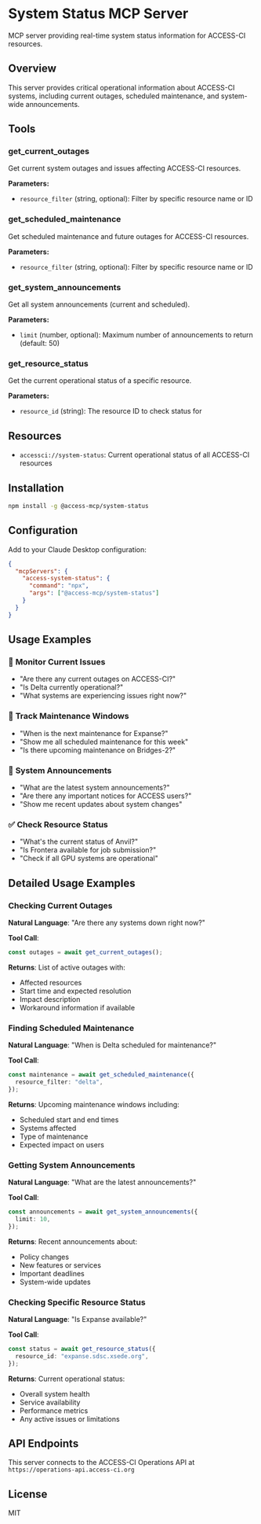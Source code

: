 # System Status MCP Server

MCP server providing real-time system status information for ACCESS-CI resources.

## Overview

This server provides critical operational information about ACCESS-CI systems, including current outages, scheduled maintenance, and system-wide announcements.

## Tools

### get_current_outages

Get current system outages and issues affecting ACCESS-CI resources.

**Parameters:**

- `resource_filter` (string, optional): Filter by specific resource name or ID

### get_scheduled_maintenance

Get scheduled maintenance and future outages for ACCESS-CI resources.

**Parameters:**

- `resource_filter` (string, optional): Filter by specific resource name or ID

### get_system_announcements

Get all system announcements (current and scheduled).

**Parameters:**

- `limit` (number, optional): Maximum number of announcements to return (default: 50)

### get_resource_status

Get the current operational status of a specific resource.

**Parameters:**

- `resource_id` (string): The resource ID to check status for

## Resources

- `accessci://system-status`: Current operational status of all ACCESS-CI resources

## Installation

```bash
npm install -g @access-mcp/system-status
```

## Configuration

Add to your Claude Desktop configuration:

```json
{
  "mcpServers": {
    "access-system-status": {
      "command": "npx",
      "args": ["@access-mcp/system-status"]
    }
  }
}
```

## Usage Examples

### 🚨 **Monitor Current Issues**

- "Are there any current outages on ACCESS-CI?"
- "Is Delta currently operational?"
- "What systems are experiencing issues right now?"

### 🔧 **Track Maintenance Windows**

- "When is the next maintenance for Expanse?"
- "Show me all scheduled maintenance for this week"
- "Is there upcoming maintenance on Bridges-2?"

### 📢 **System Announcements**

- "What are the latest system announcements?"
- "Are there any important notices for ACCESS users?"
- "Show me recent updates about system changes"

### ✅ **Check Resource Status**

- "What's the current status of Anvil?"
- "Is Frontera available for job submission?"
- "Check if all GPU systems are operational"

## Detailed Usage Examples

### Checking Current Outages

**Natural Language**: "Are there any systems down right now?"

**Tool Call**:

```typescript
const outages = await get_current_outages();
```

**Returns**: List of active outages with:

- Affected resources
- Start time and expected resolution
- Impact description
- Workaround information if available

### Finding Scheduled Maintenance

**Natural Language**: "When is Delta scheduled for maintenance?"

**Tool Call**:

```typescript
const maintenance = await get_scheduled_maintenance({
  resource_filter: "delta",
});
```

**Returns**: Upcoming maintenance windows including:

- Scheduled start and end times
- Systems affected
- Type of maintenance
- Expected impact on users

### Getting System Announcements

**Natural Language**: "What are the latest announcements?"

**Tool Call**:

```typescript
const announcements = await get_system_announcements({
  limit: 10,
});
```

**Returns**: Recent announcements about:

- Policy changes
- New features or services
- Important deadlines
- System-wide updates

### Checking Specific Resource Status

**Natural Language**: "Is Expanse available?"

**Tool Call**:

```typescript
const status = await get_resource_status({
  resource_id: "expanse.sdsc.xsede.org",
});
```

**Returns**: Current operational status:

- Overall system health
- Service availability
- Performance metrics
- Any active issues or limitations

## API Endpoints

This server connects to the ACCESS-CI Operations API at `https://operations-api.access-ci.org`

## License

MIT
